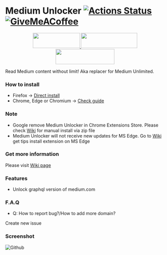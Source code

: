 # Medium Unlocker [![Actions Status](https://github.com/und3fined/medium-unlocker/workflows/build/badge.svg)](https://github.com/und3fined/medium-unlocker/actions)  [![GiveMeACoffee](https://img.shields.io/badge/Give%20Me%20a%20Coffee!-Paypal-blue)](https://paypal.me/und3fined)

<p align="center">
  <a href="https://storage.und3fy.dev/medium_unlocker-0.1.40.xpi" target="_blank">
    <img width="149" height="48" src="https://github.com/und3fined/medium-unlocker/blob/main/badges/Firefox.png?raw=true">
  </a>
  <a href="https://github.com/und3fined/medium-unlocker/wiki/Install-extension-for-Chromium-(base)-browser" target="_blank">
    <img width="178" height="48" src="https://github.com/und3fined/medium-unlocker/blob/main/badges/Chrome.png?raw=true">
  </a>
  <a href="https://github.com/und3fined/medium-unlocker/wiki/Install-extension-for-Chromium-(base)-browser#install-extension-for-ms-edge" target="_blank">
    <img width="186" height="48" src="https://github.com/und3fined/medium-unlocker/blob/main/badges/Edge.png?raw=true">
  </a>
</p>

Read Medium content without limit! Aka replacer for Medium Unlimited.

### How to install

- Firefox -> [Direct install](https://storage.und3fy.dev/medium_unlocker-0.1.40.xpi)
- Chrome, Edge or Chromium -> [Check guide](https://github.com/und3fined/medium-unlocker/wiki/Install-extension-for-Chromium-(base)-browser)

### Note

- Google remove Medium Unlocker in Chrome Extensions Store. Please check [Wiki](https://github.com/und3fined/medium-unlocker/wiki) for manual install via zip file
- Medium Unlocker will not receive new updates for MS Edge. Go to [Wiki](https://github.com/und3fined/medium-unlocker/wiki/Install-extension-for-Chromium-(base)-browser#install-extension-for-ms-edge) get tips install extension on MS Edge

### Get more information

Please visit [Wiki page](https://github.com/und3fined/medium-unlocker/wiki)

### Features

- Unlock graphql version of medium.com

### F.A.Q

- Q: How to report bug?/How to add more domain?

Create new issue


### Screenshot

![Github](https://user-images.githubusercontent.com/2163878/147834338-dc43fa34-a850-4e28-9b6b-c9c28bc8bfdf.png)
